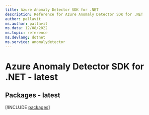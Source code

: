 ```yaml
---
title: Azure Anomaly Detector SDK for .NET
description: Reference for Azure Anomaly Detector SDK for .NET
author: pallavit
ms.author: pallavit
ms.data: 12/08/2022
ms.topic: reference
ms.devlang: dotnet
ms.service: anomalydetector
---
```

# Azure Anomaly Detector SDK for .NET - latest
## Packages - latest
[!INCLUDE [packages](anomaly-detector-index.md)]